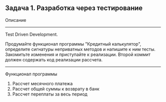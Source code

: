 Задача 1. Разработка через тестирование
---

Описание

---
Test Driven Development.

Продумайте функционал программы "Кредитный калькулятор", определите сигнатуры неприватных методов и напишите к ним тесты. Закомитьте изменения и приступайте к реализации. Второй коммит должен содержать код реализации рассчета.

---
Функционал программы

1. Рассчет месячного платежа
1. Рассчет общей суммы к возврату в банк
1. Рассчет переплаты за весь период